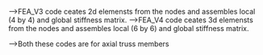 -->FEA_V3 code ceates 2d elemensts from the nodes and assembles local (4 by 4) and global stiffness matrix.
-->FEA_V4 code ceates 3d elemensts from the nodes and assembles local (6 by 6) and global stiffness matrix.

-->Both these codes are for axial truss members
